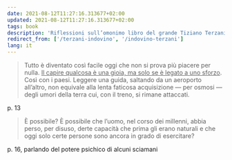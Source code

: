 ```yaml
---
date: 2021-08-12T11:27:16.313677+02:00
updated: 2021-08-12T11:27:16.313677+02:00
tags: book
description: 'Riflessioni sull’omonimo libro del grande Tiziano Terzani'
redirect_from: ['/terzani-indovino', '/indovino-terzani']
lang: it
---
```

> Tutto è diventato così facile oggi che non si prova più piacere per nulla. <u>Il capire qualcosa è una gioia, ma solo se è legato a uno sforzo</u>. Così con i paesi. Leggere una guida, saltando da un aeroporto all’altro, non equivale alla lenta faticosa acquisizione — per osmosi — degli umori della terra cui, con il treno, si rimane attaccati.

p. 13

> È possibile? È possibile che l’uomo, nel corso dei millenni, abbia perso, per disuso, derte capacità che prima gli erano naturali e che oggi solo certe persone sono ancora in grado di esercitare?

p. 16, parlando del potere psichico di alcuni sciamani